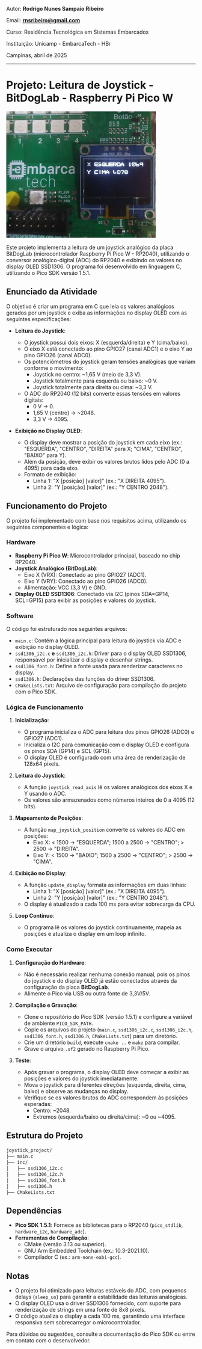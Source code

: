 Autor: **Rodrigo Nunes Sampaio Ribeiro**

Email: **rnsribeiro@gmail.com**

Curso: Residência Tecnológica em Sistemas Embarcados

Instituição: Unicamp - EmbarcaTech - HBr

Campinas, abril de 2025

---

# Projeto: Leitura de Joystick - BitDogLab - Raspberry Pi Pico W

![Valores exibidos no display OLED](./assets/adc_joystick.png)

Este projeto implementa a leitura de um joystick analógico da placa BitDogLab (microcontrolador Raspberry Pi Pico W - RP2040), utilizando o conversor analógico-digital (ADC) do RP2040 e exibindo os valores no display OLED SSD1306. O programa foi desenvolvido em linguagem C, utilizando o Pico SDK versão 1.5.1.

## Enunciado da Atividade

O objetivo é criar um programa em C que leia os valores analógicos gerados por um joystick e exiba as informações no display OLED com as seguintes especificações:

- **Leitura do Joystick**:

  - O joystick possui dois eixos: X (esquerda/direita) e Y (cima/baixo).
  - O eixo X está conectado ao pino GPIO27 (canal ADC1) e o eixo Y ao pino GPIO26 (canal ADC0).
  - Os potenciômetros do joystick geram tensões analógicas que variam conforme o movimento:
    - Joystick no centro: \~1,65 V (meio de 3,3 V).
    - Joystick totalmente para esquerda ou baixo: \~0 V.
    - Joystick totalmente para direita ou cima: \~3,3 V.
  - O ADC do RP2040 (12 bits) converte essas tensões em valores digitais:
    - 0 V → 0.
    - 1,65 V (centro) → \~2048.
    - 3,3 V → 4095.

- **Exibição no Display OLED**:

  - O display deve mostrar a posição do joystick em cada eixo (ex.: "ESQUERDA", "CENTRO", "DIREITA" para X; "CIMA", "CENTRO", "BAIXO" para Y).
  - Além da posição, deve exibir os valores brutos lidos pelo ADC (0 a 4095) para cada eixo.
  - Formato de exibição:
    - Linha 1: "X \[posição\] \[valor\]" (ex.: "X DIREITA 4095").
    - Linha 2: "Y \[posição\] \[valor\]" (ex.: "Y CENTRO 2048").

## Funcionamento do Projeto

O projeto foi implementado com base nos requisitos acima, utilizando os seguintes componentes e lógica:

### Hardware

- **Raspberry Pi Pico W**: Microcontrolador principal, baseado no chip RP2040.
- **Joystick Analógico (BitDogLab)**:
  - Eixo X (VRX): Conectado ao pino GPIO27 (ADC1).
  - Eixo Y (VRY): Conectado ao pino GPIO26 (ADC0).
  - Alimentação: VCC (3,3 V) e GND.
- **Display OLED SSD1306**: Conectado via I2C (pinos SDA=GP14, SCL=GP15) para exibir as posições e valores do joystick.

### Software

O código foi estruturado nos seguintes arquivos:

- `main.c`: Contém a lógica principal para leitura do joystick via ADC e exibição no display OLED.
- `ssd1306_i2c.c` **e** `ssd1306_i2c.h`: Driver para o display OLED SSD1306, responsável por inicializar o display e desenhar strings.
- `ssd1306_font.h`: Define a fonte usada para renderizar caracteres no display.
- `ssd1306.h`: Declarações das funções do driver SSD1306.
- `CMakeLists.txt`: Arquivo de configuração para compilação do projeto com o Pico SDK.

### Lógica de Funcionamento

1. **Inicialização**:

   - O programa inicializa o ADC para leitura dos pinos GPIO26 (ADC0) e GPIO27 (ADC1).
   - Inicializa o I2C para comunicação com o display OLED e configura os pinos SDA (GP14) e SCL (GP15).
   - O display OLED é configurado com uma área de renderização de 128x64 pixels.

2. **Leitura do Joystick**:

   - A função `joystick_read_axis` lê os valores analógicos dos eixos X e Y usando o ADC.
   - Os valores são armazenados como números inteiros de 0 a 4095 (12 bits).

3. **Mapeamento de Posições**:

   - A função `map_joystick_position` converte os valores do ADC em posições:
     - Eixo X: &lt; 1500 → "ESQUERDA"; 1500 a 2500 → "CENTRO"; &gt; 2500 → "DIREITA".
     - Eixo Y: &lt; 1500 → "BAIXO"; 1500 a 2500 → "CENTRO"; &gt; 2500 → "CIMA".

4. **Exibição no Display**:

   - A função `update_display` formata as informações em duas linhas:
     - Linha 1: "X \[posição\] \[valor\]" (ex.: "X DIREITA 4095").
     - Linha 2: "Y \[posição\] \[valor\]" (ex.: "Y CENTRO 2048").
   - O display é atualizado a cada 100 ms para evitar sobrecarga da CPU.

5. **Loop Contínuo**:

   - O programa lê os valores do joystick continuamente, mapeia as posições e atualiza o display em um loop infinito.

### Como Executar

1. **Configuração do Hardware**:

   - Não é necessário realizar nenhuma conexão manual, pois os pinos do joystick e do display OLED já estão conectados através da configuração da placa **BitDogLab**.
   - Alimente o Pico via USB ou outra fonte de 3,3V/5V.

2. **Compilação e Gravação**:

   - Clone o repositório do Pico SDK (versão 1.5.1) e configure a variável de ambiente `PICO_SDK_PATH`.
   - Copie os arquivos do projeto (`main.c`, `ssd1306_i2c.c`, `ssd1306_i2c.h`, `ssd1306_font.h`, `ssd1306.h`, `CMakeLists.txt`) para um diretório.
   - Crie um diretório `build`, execute `cmake ..` e `make` para compilar.
   - Grave o arquivo `.uf2` gerado no Raspberry Pi Pico.

3. **Teste**:

   - Após gravar o programa, o display OLED deve começar a exibir as posições e valores do joystick imediatamente.
   - Mova o joystick para diferentes direções (esquerda, direita, cima, baixo) e observe as mudanças no display.
   - Verifique se os valores brutos do ADC correspondem às posições esperadas:
     - Centro: \~2048.
     - Extremos (esquerda/baixo ou direita/cima): \~0 ou \~4095.

## Estrutura do Projeto

```
joystick_project/
├── main.c
├── inc/
│   ├── ssd1306_i2c.c
│   ├── ssd1306_i2c.h
│   ├── ssd1306_font.h
│   ├── ssd1306.h
├── CMakeLists.txt
```

## Dependências

- **Pico SDK 1.5.1**: Fornece as bibliotecas para o RP2040 (`pico_stdlib`, `hardware_i2c`, `hardware_adc`).
- **Ferramentas de Compilação**:
  - CMake (versão 3.13 ou superior).
  - GNU Arm Embedded Toolchain (ex.: 10.3-2021.10).
  - Compilador C (ex.: `arm-none-eabi-gcc`).

## Notas

- O projeto foi otimizado para leituras estáveis do ADC, com pequenos delays (`sleep_us`) para garantir a estabilidade das leituras analógicas.
- O display OLED usa o driver SSD1306 fornecido, com suporte para renderização de strings em uma fonte de 8x8 pixels.
- O código atualiza o display a cada 100 ms, garantindo uma interface responsiva sem sobrecarregar o microcontrolador.

Para dúvidas ou sugestões, consulte a documentação do Pico SDK ou entre em contato com o desenvolvedor.